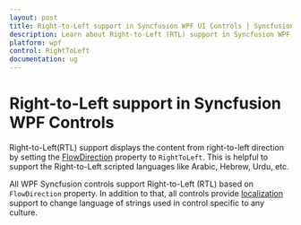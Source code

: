 ```yaml
---
layout: post
title: Right-to-Left support in Syncfusion WPF UI Controls | Syncfusion
description: Learn about Right-to-Left (RTL) support in Syncfusion WPF UI Controls and more details. All Syncfusion controls supports Right to Left.
platform: wpf
control: RightToLeft
documentation: ug
---
```


# Right-to-Left support in Syncfusion WPF Controls

Right-to-Left(RTL) support displays the content from right-to-left direction by setting the [FlowDirection](https://docs.microsoft.com/en-us/dotnet/api/system.windows.flowdirection) property to `RightToLeft`. This is helpful to support the Right-to-Left scripted languages like Arabic, Hebrew, Urdu, etc. 

All WPF Syncfusion controls support Right-to-Left (RTL) based on `FlowDirection` property. In addition to that, all controls provide [localization](https://help.syncfusion.com/wpf/localization) support to change language of strings used in control specific to any culture.